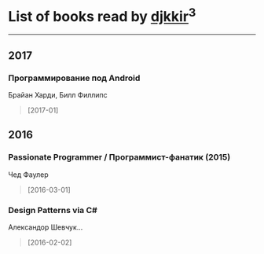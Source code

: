 # List of books read by [djkkir](https://www.facebook.com/app_scoped_user_id/870467263091830/)<sup>3</sup>
---

## 2017

### Программирование под Android
Брайан Харди, Билл Филлипс
> [2017-01] 



## 2016

### Passionate Programmer / Программист-фанатик (2015)
Чед Фаулер
> [2016-03-01] 


### Design Patterns via C#
Александор Шевчук...
> [2016-02-02] 




